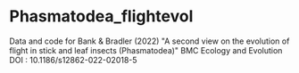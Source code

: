 # Phasmatodea_flightevol

Data and code for Bank &amp; Bradler (2022) "A second view on the evolution of flight in stick and leaf insects (Phasmatodea)" BMC Ecology and Evolution
DOI : 10.1186/s12862-022-02018-5
